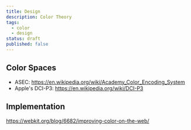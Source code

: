 ```yaml
---
title: Design
description: Color Theory
tags:
  - color
  - design
status: draft
published: false
---
```


<DocHeader props={props}/>

## Color Spaces

- ASEC: https://en.wikipedia.org/wiki/Academy_Color_Encoding_System
- Apple's DCI-P3: https://en.wikipedia.org/wiki/DCI-P3

## Implementation

https://webkit.org/blog/6682/improving-color-on-the-web/
